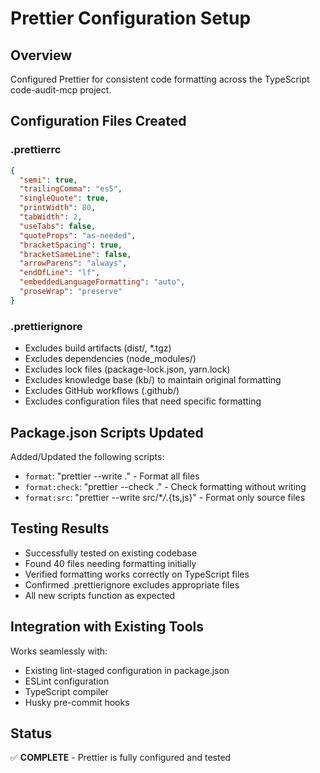 # Prettier Configuration Setup

## Overview

Configured Prettier for consistent code formatting across the TypeScript code-audit-mcp project.

## Configuration Files Created

### .prettierrc

```json
{
  "semi": true,
  "trailingComma": "es5",
  "singleQuote": true,
  "printWidth": 80,
  "tabWidth": 2,
  "useTabs": false,
  "quoteProps": "as-needed",
  "bracketSpacing": true,
  "bracketSameLine": false,
  "arrowParens": "always",
  "endOfLine": "lf",
  "embeddedLanguageFormatting": "auto",
  "proseWrap": "preserve"
}
```

### .prettierignore

- Excludes build artifacts (dist/, \*.tgz)
- Excludes dependencies (node_modules/)
- Excludes lock files (package-lock.json, yarn.lock)
- Excludes knowledge base (kb/) to maintain original formatting
- Excludes GitHub workflows (.github/)
- Excludes configuration files that need specific formatting

## Package.json Scripts Updated

Added/Updated the following scripts:

- `format`: "prettier --write ." - Format all files
- `format:check`: "prettier --check ." - Check formatting without writing
- `format:src`: "prettier --write src/\*_/_.{ts,js}" - Format only source files

## Testing Results

- Successfully tested on existing codebase
- Found 40 files needing formatting initially
- Verified formatting works correctly on TypeScript files
- Confirmed .prettierignore excludes appropriate files
- All new scripts function as expected

## Integration with Existing Tools

Works seamlessly with:

- Existing lint-staged configuration in package.json
- ESLint configuration
- TypeScript compiler
- Husky pre-commit hooks

## Status

✅ **COMPLETE** - Prettier is fully configured and tested

